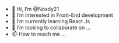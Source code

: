 - 👋 Hi, I’m @Nosdy21
- 👀 I’m interested in Front-End development
- 🌱 I’m currently learning React Js
- 💞️ I’m looking to collaborate on ...
- 📫 How to reach me ...

<!---
Nosdy21/Nosdy21 is a ✨ special ✨ repository because its `README.md` (this file) appears on your GitHub profile.
You can click the Preview link to take a look at your changes.
--->
